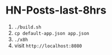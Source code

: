# HN-Posts-last-8hrs

1. `./build.sh`
2. `cp default-app.json app.json`
3. `./x8h`
4. visit `http://localhost:8080`
